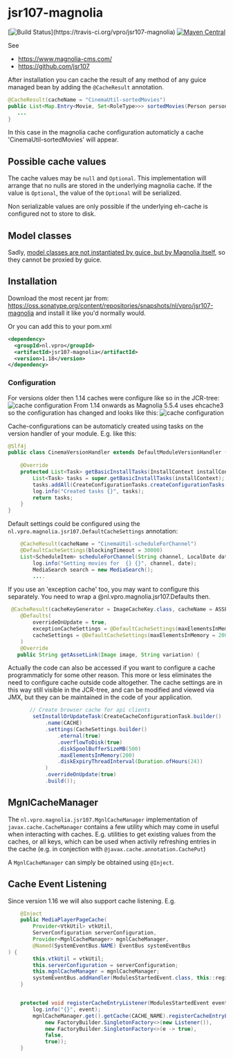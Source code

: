# jsr107-magnolia
[![Build Status](https://travis-ci.org/vpro/jsr107-magnolia.svg?)](https://travis-ci.org/vpro/jsr107-magnolia)
[![Maven Central](https://img.shields.io/maven-central/v/nl.vpro/jsr107-magnolia.svg?label=Maven%20Central)](https://search.maven.org/search?q=g:%22nl.vpro%22%20AND%20a:%22jsr107-magnolia%22)

See 
 - https://www.magnolia-cms.com/
 - https://github.com/jsr107

 
After installation you can cache the result of any method of any guice managed bean by adding the `@CacheResult` annotation.
```java
@CacheResult(cacheName = "CinemaUtil-sortedMovies")
public List<Map.Entry<Movie, Set<RoleType>>> sortedMovies(Person person) {
   ...
}
```

In this case in the magnolia cache configuration automaticly a cache 'CinemaUtil-sortedMovies' will appear.

## Possible cache values
The cache values may be `null` and `Optional`. This implementation will arrange that no nulls are stored in the underlying magnolia cache. If the value is `Optional`, the value of the `Optional` will be serialized.

Non serializable values are only possible if the underlying eh-cache is configured not to store to disk.

## Model classes
Sadly, [model classes are not instantiated by guice, but by Magnolia itself](https://jira.magnolia-cms.com/browse/MAGNOLIA-6601), so they cannot be proxied by guice.


## Installation

Download the most recent jar from: https://oss.sonatype.org/content/repositories/snapshots/nl/vpro/jsr107-magnolia and install it like you'd normally would.

Or you can add this to your pom.xml
```xml
<dependency>
  <groupId>nl.vpro</groupId>
  <artifactId>jsr107-magnolia</artifactId>
  <version>1.18</version>
</dependency>
```
### Configuration
For versions older then 1.14 caches were configure like so in the JCR-tree:
![cache configuration](cache-config.png?raw=true "Cache configuration")
From 1.14 onwards as Magnolia 5.5.4 uses ehcache3 so the configuration has changed and looks like this:
![cache configuration](cache-config-ehcache3.png?raw=true "Ehcache 3 configuration")


Cache-configurations can be automaticly created using tasks on the version handler of your module.
E.g. like this:
```java
@Slf4j
public class CinemaVersionHandler extends DefaultModuleVersionHandler {
 
    @Override
    protected List<Task> getBasicInstallTasks(InstallContext installContext) {
        List<Task> tasks = super.getBasicInstallTasks(installContext);
        tasks.addAll(CreateConfigurationTasks.createConfigurationTasks(CinemaUtilWithCaching.class));
        log.info("Created tasks {}", tasks);
        return tasks;
    }
}
```
Default settings could be configured using the `nl.vpro.magnolia.jsr107.DefaultCacheSettings` annotation:
```java
    @CacheResult(cacheName = "CinemaUtil-scheduleForChannel")
    @DefaultCacheSettings(blockingTimeout = 30000)
    List<ScheduleItem> scheduleForChannel(String channel, LocalDate date) {
        log.info("Getting movies for  {} {}", channel, date);
        MediaSearch search = new MediaSearch();
        ....        
```     
If you use an 'exception cache' too, you may want to configure this separately. You need to wrap a @nl.vpro.magnolia.jsr107.Defaults then.
```java
 @CacheResult(cacheKeyGenerator = ImageCacheKey.class, cacheName = ASSET_LINKS_CACHE, exceptionCacheName = ASSET_LINKS_CACHE + "-exceptions")
    @Defaults(
        overrideOnUpdate = true,
        exceptionCacheSettings = @DefaultCacheSettings(maxElementsInMemory = 200, timeToLiveSeconds = 300),
        cacheSettings = @DefaultCacheSettings(maxElementsInMemory = 2000, timeToLiveSeconds = 3600)
    )
    @Override
   public String getAssetLink(Image image, String variation) {

```
Actually the code can also be accessed if you want to configure a cache programmaticly for some other reason. This more or less eliminates the need to configure cache outside code altogether.
The cache settings are in this way still visible in the JCR-tree, and can be modified and viewed via JMX, but they can be maintained in the code of your application.
```java
       // Create browser cache for api clients
        setInstallOrUpdateTask(CreateCacheConfigurationTask.builder()
            .name(CACHE)
            .settings(CacheSettings.builder()
                .eternal(true)
                .overflowToDisk(true)
                .diskSpoolBufferSizeMB(500)
                .maxElementsInMemory(200)
                .diskExpiryThreadInterval(Duration.ofHours(24))              
            )
            .overrideOnUpdate(true)
            .build());


```
## MgnlCacheManager

The `nl.vpro.magnolia.jsr107.MgnlCacheManager` implementation of `javax.cache.CacheManager` contains a few utility which may come in useful when interacting with caches. E.g. utilities to get existing values from the caches, or all keys, which can be used when activily refreshing entries in the cache (e.g. in conjection with `@javax.cache.annotation.CachePut`)

A `MgnlCacheManager` can simply be obtained using `@Inject`.

## Cache Event Listening

Since version 1.16 we will also support cache listening. E.g.
```java
    @Inject
    public MediaPlayerPageCache(
        Provider<VtkUtil> vtkUtil,
        ServerConfiguration serverConfiguration,
        Provider<MgnlCacheManager> mgnlCacheManager,
        @Named(SystemEventBus.NAME) EventBus systemEventBus
) {
        this.vtkUtil = vtkUtil;
        this.serverConfiguration = serverConfiguration;
        this.mgnlCacheManager = mgnlCacheManager;
        systemEventBus.addHandler(ModulesStartedEvent.class, this::registerCacheEntryListener);
    }


    protected void registerCacheEntryListener(ModulesStartedEvent event) {
        log.info("{}", event);
        mgnlCacheManager.get().getCache(CACHE_NAME).registerCacheEntryListener(new MutableCacheEntryListenerConfiguration<>(
            new FactoryBuilder.SingletonFactory<>(new Listener()),
            new FactoryBuilder.SingletonFactory<>(e -> true),
            false,
            true));
    }

```
